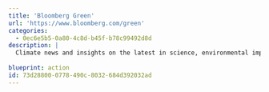 ```yaml
---
title: 'Bloomberg Green'
url: 'https://www.bloomberg.com/green'
categories:
  - 0ec6e5b5-0a80-4c8d-b45f-b78c99492d8d
description: |
  Climate news and insights on the latest in science, environmental impacts, zero-emission tech and green finance.
  
blueprint: action
id: 73d28800-0778-490c-8032-684d392032ad
---
```

